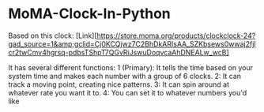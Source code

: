 # MoMA-Clock-In-Python
Based on this clock: [Link][https://store.moma.org/products/clockclock-24?gad_source=1&amp;gclid=Cj0KCQjwz7C2BhDkARIsAA_SZKbsews0wwaj2fjIcr2twCmv4hgrsq-pdbsTShpT7QGvRiJswuDoqvcaAhDNEALw_wcB]

It has several different functions:
1 (Primary): It tells the time based on your system time and makes each number with a group of 6 clocks. 
2: It can track a moving point, creating nice patterns.
3: It can spin around at whatever rate you want it to.
4: You can set it to whatever numbers you'd like
